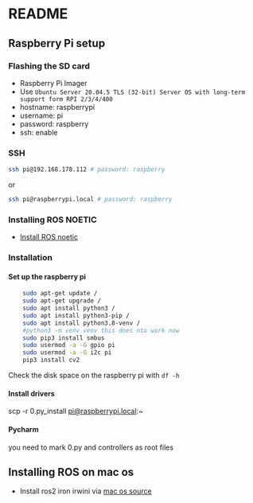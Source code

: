 # README

## Raspberry Pi setup
### Flashing the SD card
- Raspberry Pi Imager
- Use `Ubuntu Server 20.04.5 TLS (32-bit) Server OS with long-term support form RPI 2/3/4/400`
- hostname: raspberrypi
- username: pi
- password: raspberry
- ssh: enable

### SSH

```bash
ssh pi@192.168.178.112 # password: raspberry 
```
or
```bash
ssh pi@raspberrypi.local # password: raspberry 
```

### Installing ROS NOETIC
- [Install ROS noetic](https://wiki.ros.org/noetic/Installation/Ubuntu)

### Installation
#### Set up the raspberry pi
```bash
    sudo apt-get update / 
    sudo apt-get upgrade / 
    sudo apt install python3 / 
    sudo apt install python3-pip / 
    sudo apt install python3.8-venv / 
    #python3 -m venv venv this does nto work now
    sudo pip3 install smbus
    sudo usermod -a -G gpio pi
    sudo usermod -a -G i2c pi
    pip3 install cv2

```
Check the disk space on the raspberry pi with `df -h`

#### Install drivers
scp -r 0.py_install pi@raspberrypi.local:~


#### Pycharm
you need to mark 0.py and controllers as root files 




## Installing ROS on mac os
- Install ros2 iron irwini via [mac os source](https://docs.ros.org/en/iron/Installation/Alternatives/macOS-Development-Setup.html)